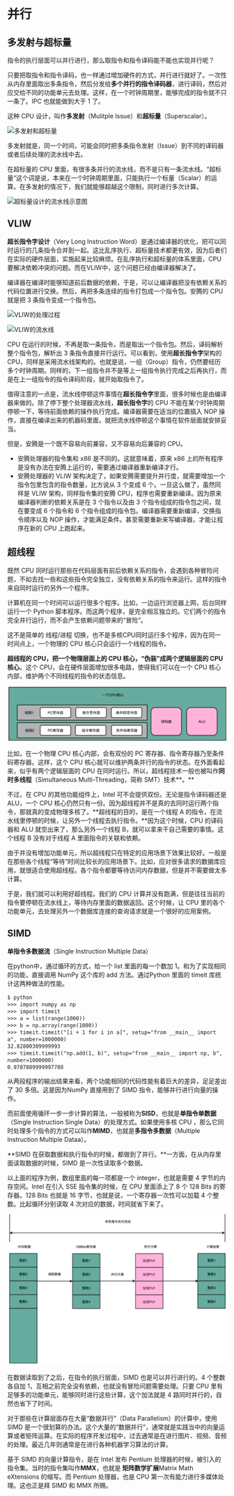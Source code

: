 # 并行

## 多发射与超标量

指令的执行层面可以并行进行，那么取指令和指令译码能不能也实现并行呢？

只要把取指令和指令译码，也一样通过增加硬件的方式，并行进行就好了。一次性从内存里面取出多条指令，然后分发给**多个并行的指令译码器**，进行译码，然后对应交给不同的功能单元去处理。这样，在一个时钟周期里，能够完成的指令就不只一条了。IPC 也就能做到大于 1 了。

这种 CPU 设计，叫作**多发射**（Mulitple Issue）和**超标量**（Superscalar）。

![多发射和超标量](超标量和VLIW.assets/1591353851957.png)

多发射就是，同一个时间，可能会同时把多条指令发射（Issue）到不同的译码器或者后续处理的流水线中去。

在超标量的 CPU 里面，有很多条并行的流水线，而不是只有一条流水线。“超标量“这个词是说，本来在一个时钟周期里面，只能执行一个标量（Scalar）的运算。在多发射的情况下，我们就能够超越这个限制，同时进行多次计算。

![超标量设计的流水线示意图](超标量和VLIW.assets/1591354666661.png)



## VLIW

**超长指令字设计**（Very Long Instruction Word）是通过编译器的优化，把可以同时运行的几条指令合并到一起。这比乱序执行、超标量技术都更有效，因为后者们在实际的硬件层面，实施起来比较麻烦。在乱序执行和超标量的体系里面，CPU 要解决依赖冲突的问题。而在VLIW中，这个问题已经由编译器解决了。

编译器在编译时能够知道前后数据的依赖，于是，可以让编译器把没有依赖关系的代码位置进行交换。然后，再把多条连续的指令打包成一个指令包。安腾的 CPU 就是把 3 条指令变成一个指令包。

![VLIW的处理过程](超标量和VLIW.assets/1591355100559.png)

![VLIW的流水线](超标量和VLIW.assets/1591355194545.png)

CPU 在运行的时候，不再是取一条指令，而是取出一个指令包。然后，译码解析整个指令包，解析出 3 条指令直接并行运行。可以看到，使用**超长指令字**架构的 CPU，同样是采用流水线架构的。也就是说，一组（Group）指令，仍然要经历多个时钟周期。同样的，下一组指令并不是等上一组指令执行完成之后再执行，而是在上一组指令的指令译码阶段，就开始取指令了。

值得注意的一点是，流水线停顿这件事情在**超长指令字**里面，很多时候也是由编译器来做的。除了停下整个处理器流水线，**超长指令字**的 CPU 不能在某个时钟周期停顿一下，等待前面依赖的操作执行完成。编译器需要在适当的位置插入 NOP 操作，直接在编译出来的机器码里面，就把流水线停顿这个事情在软件层面就安排妥当。

但是，安腾是一个既不容易向前兼容，又不容易向后兼容的 CPU。

- 安腾处理器的指令集和 x86 是不同的。这就意味着，原来 x86 上的所有程序是没有办法在安腾上运行的，需要通过编译器重新编译才行。
- 安腾处理器的 VLIW 架构决定了，如果安腾需要提升并行度，就需要增加一个指令包里包含的指令数量，比方说从 3 个变成 6 个。一旦这么做了，虽然同样是 VLIW 架构，同样指令集的安腾 CPU，程序也需要重新编译。因为原来编译器判断的依赖关系是在 3 个指令以及由 3 个指令组成的指令包之间，现在要变成 6 个指令和 6 个指令组成的指令包。编译器需要重新编译，交换指令顺序以及 NOP 操作，才能满足条件。甚至需要重新来写编译器，才能让程序在新的 CPU 上跑起来。



## 超线程

既然 CPU 同时运行那些在代码层面有前后依赖关系的指令，会遇到各种冒险问题，不如去找一些和这些指令完全独立，没有依赖关系的指令来运行。这样的指令来自同时运行的另外一个程序。

计算机在同一个时间可以运行很多个程序。比如，一边运行浏览器上网，后台同样运行一个 Python 脚本程序。而这两个程序，是完全相互独立的。它们两个的指令完全并行运行，而不会产生依赖问题带来的“冒险”。

这不是简单的 线程/进程 切换，也不是多核CPU同时运行多个程序，因为在同一时间点上，一个物理的 CPU 核心只会运行一个线程的指令。

**超线程的 CPU，把一个物理层面上的 CPU 核心，“伪装”成两个逻辑层面的 CPU 核心**。这个 CPU，会在硬件层面增加很多电路，使得我们可以在一个 CPU 核心内部，维护两个不同线程的指令的状态信息。

![超线程CPU](并行.assets/1591356628435.png)

比如，在一个物理 CPU 核心内部，会有双份的 PC 寄存器、指令寄存器乃至条件码寄存器。这样，这个 CPU 核心就可以维护两条并行的指令的状态。在外面看起来，似乎有两个逻辑层面的 CPU 在同时运行。所以，超线程技术一般也被叫作**同时多线程**（Simultaneous Multi-Threading，简称 SMT）技术**。**

不过，在 CPU 的其他功能组件上，Intel 可不会提供双份。无论是指令译码器还是 ALU，一个 CPU 核心仍然只有一份。因为超线程并不是真的去同时运行两个指令，那就真的变成物理多核了。**超线程的目的，是在一个线程 A 的指令，在流水线里停顿的时候，让另外一个线程去执行指令。**因为这个时候，CPU 的译码器和 ALU 就空出来了，那么另外一个线程 B，就可以拿来干自己需要的事情。这个线程 B 没有对于线程 A 里面指令的关联和依赖。

由于并没有增加功能单元，所以超线程只在特定的应用场景下效果比较好。一般是在那些各个线程“等待”时间比较长的应用场景下。比如，应对很多请求的数据库应用，就很适合使用超线程。各个指令都要等待访问内存数据，但是并不需要做太多计算。

于是，我们就可以利用好超线程。我们的 CPU 计算并没有跑满，但是往往当前的指令要停顿在流水线上，等待内存里面的数据返回。这个时候，让 CPU 里的各个功能单元，去处理另外一个数据库连接的查询请求就是一个很好的应用案例。



## SIMD

**单指令多数据流**（Single Instruction Multiple Data）

在python中，通过循环的方式，给一个 list 里面的每一个数加 1。和为了实现相同的功能，直接调用 NumPy 这个库的 add 方法。通过Python 里面的 timeit 库统计这两种做法的性能。

```
$ python
>>> import numpy as np
>>> import timeit
>>> a = list(range(1000))
>>> b = np.array(range(1000))
>>> timeit.timeit("[i + 1 for i in a]", setup="from __main__ import a", number=1000000)
32.82800309999993
>>> timeit.timeit("np.add(1, b)", setup="from __main__ import np, b", number=1000000)
0.9787889999997788
```

从两段程序的输出结果来看，两个功能相同的代码性能有着巨大的差异，足足差出了 30 多倍。这是因为NumPy 直接用到了 SIMD 指令，能够并行进行向量的操作。

而前面使用循环一步一步计算的算法，一般被称为**SISD**，也就是**单指令单数据**（Single Instruction Single Data）的处理方式。如果使用多核 CPU ，那么它同时处理多个指令的方式可以叫作**MIMD**，也就是**多指令多数据**（Multiple Instruction Multiple Dataa）。

**SIMD 在获取数据和执行指令的时候，都做到了并行。**一方面，在从内存里面读取数据的时候，SIMD 是一次性读取多个数据。

以上面的程序为例，数组里面的每一项都是一个 integer，也就是需要 4 字节的内存空间。Intel 在引入 SSE 指令集的时候，在 CPU 里面添上了 8 个 128 Bits 的寄存器。128 Bits 也就是 16 字节，也就是说，一个寄存器一次性可以加载 4 个整数。比起循环分别读取 4 次对应的数据，时间就省下来了。

![SIMD](并行.assets/1591357485545.png)

在数据读取到了之后，在指令的执行层面，SIMD 也是可以并行进行的。4 个整数各自加 1，互相之前完全没有依赖，也就没有冒险问题需要处理。只要 CPU 里有足够多的功能单元，能够同时进行这些计算，这个加法就是 4 路同时并行的，自然也省下了时间。

对于那些在计算层面存在大量“数据并行”（Data Parallelism）的计算中，使用 SIMD 是一个很划算的办法。这个大量的“数据并行”，通常就是实践当中的向量运算或者矩阵运算。在实际的程序开发过程中，过去通常是在进行图片、视频、音频的处理。最近几年则通常是在进行各种机器学习算法的计算。

基于 SIMD 的向量计算指令，是在 Intel 发布 Pentium 处理器的时候，被引入的指令集。当时的指令集叫作**MMX**，也就是 **矩阵数学扩展**Matrix Math eXtensions 的缩写。而 Pentium 处理器，也是 CPU 第一次有能力进行多媒体处理。这也正是拜 SIMD 和 MMX 所赐。

